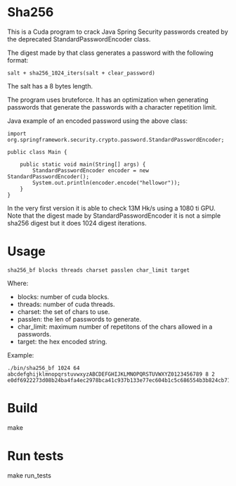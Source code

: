 # Sha256
This is a Cuda program to crack Java Spring Security passwords created by the deprecated StandardPasswordEncoder class.

The digest made by that class generates a password with the following format:
```
salt + sha256_1024_iters(salt + clear_password)
```
The salt has a 8 bytes length.

The program uses bruteforce. It has an optimization when generating passwords that generate the passwords with a character repetition limit.

Java example of an encoded password using the above class:
```
import org.springframework.security.crypto.password.StandardPasswordEncoder;

public class Main {

    public static void main(String[] args) {
        StandardPasswordEncoder encoder = new StandardPasswordEncoder();
        System.out.println(encoder.encode("hellowor"));
    }
}
```

In the very first version it is able to check 13M Hk/s using a 1080 ti GPU. Note that the digest made by StandardPasswordEncoder it is not a simple sha256 digest but it does 1024 digest iterations.

# Usage

```
sha256_bf blocks threads charset passlen char_limit target
```

Where:
* blocks: number of cuda blocks.
* threads: number of cuda threads.
* charset: the set of chars to use.
* passlen: the len of passwords to generate.
* char_limit: maximum number of repetitons of the chars allowed in a passwords.
* target: the hex encoded string.

Example:
```
./bin/sha256_bf 1024 64 abcdefghijklmnopqrstuvwxyzABCDEFGHIJKLMNOPQRSTUVWXYZ0123456789 8 2 e0df6922273d08b24ba4fa4ec2978bca41c937b133e77ec604b1c5c686554b3b824cb7196fbcd0d7
```

# Build
make

# Run tests
make run_tests


